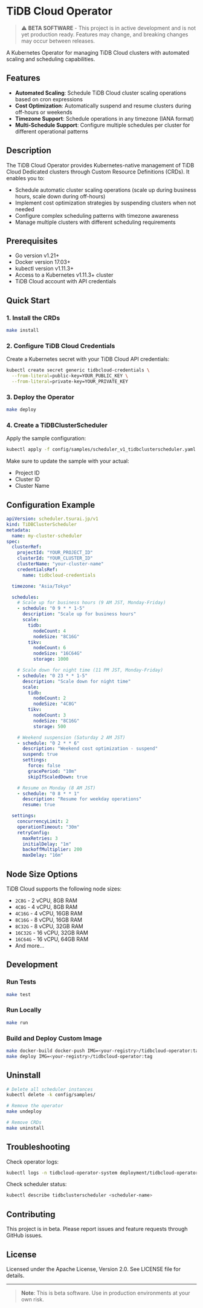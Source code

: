 # TiDB Cloud Operator

> ⚠️ **BETA SOFTWARE** - This project is in active development and is not yet production ready. Features may change, and breaking changes may occur between releases.

A Kubernetes Operator for managing TiDB Cloud clusters with automated scaling and scheduling capabilities.

## Features

- **Automated Scaling**: Schedule TiDB Cloud cluster scaling operations based on cron expressions
- **Cost Optimization**: Automatically suspend and resume clusters during off-hours or weekends
- **Timezone Support**: Schedule operations in any timezone (IANA format)
- **Multi-Schedule Support**: Configure multiple schedules per cluster for different operational patterns

## Description

The TiDB Cloud Operator provides Kubernetes-native management of TiDB Cloud Dedicated clusters through Custom Resource Definitions (CRDs). It enables you to:

- Schedule automatic cluster scaling operations (scale up during business hours, scale down during off-hours)
- Implement cost optimization strategies by suspending clusters when not needed
- Configure complex scheduling patterns with timezone awareness
- Manage multiple clusters with different scheduling requirements

## Prerequisites

- Go version v1.21+
- Docker version 17.03+
- kubectl version v1.11.3+
- Access to a Kubernetes v1.11.3+ cluster
- TiDB Cloud account with API credentials

## Quick Start

### 1. Install the CRDs

```sh
make install
```

### 2. Configure TiDB Cloud Credentials

Create a Kubernetes secret with your TiDB Cloud API credentials:

```sh
kubectl create secret generic tidbcloud-credentials \
  --from-literal=public-key=YOUR_PUBLIC_KEY \
  --from-literal=private-key=YOUR_PRIVATE_KEY
```

### 3. Deploy the Operator

```sh
make deploy
```

### 4. Create a TiDBClusterScheduler

Apply the sample configuration:

```sh
kubectl apply -f config/samples/scheduler_v1_tidbclusterscheduler.yaml
```

Make sure to update the sample with your actual:
- Project ID
- Cluster ID
- Cluster Name

## Configuration Example

```yaml
apiVersion: scheduler.tsurai.jp/v1
kind: TiDBClusterScheduler
metadata:
  name: my-cluster-scheduler
spec:
  clusterRef:
    projectId: "YOUR_PROJECT_ID"
    clusterId: "YOUR_CLUSTER_ID"
    clusterName: "your-cluster-name"
    credentialsRef:
      name: tidbcloud-credentials

  timezone: "Asia/Tokyo"

  schedules:
    # Scale up for business hours (9 AM JST, Monday-Friday)
    - schedule: "0 9 * * 1-5"
      description: "Scale up for business hours"
      scale:
        tidb:
          nodeCount: 4
          nodeSize: "8C16G"
        tikv:
          nodeCount: 6
          nodeSize: "16C64G"
          storage: 1000

    # Scale down for night time (11 PM JST, Monday-Friday)
    - schedule: "0 23 * * 1-5"
      description: "Scale down for night time"
      scale:
        tidb:
          nodeCount: 2
          nodeSize: "4C8G"
        tikv:
          nodeCount: 3
          nodeSize: "8C16G"
          storage: 500

    # Weekend suspension (Saturday 2 AM JST)
    - schedule: "0 2 * * 6"
      description: "Weekend cost optimization - suspend"
      suspend: true
      settings:
        force: false
        gracePeriod: "10m"
        skipIfScaledDown: true

    # Resume on Monday (8 AM JST)
    - schedule: "0 8 * * 1"
      description: "Resume for weekday operations"
      resume: true

  settings:
    concurrencyLimit: 2
    operationTimeout: "30m"
    retryConfig:
      maxRetries: 3
      initialDelay: "1m"
      backoffMultiplier: 200
      maxDelay: "16m"
```

## Node Size Options

TiDB Cloud supports the following node sizes:

- `2C8G` - 2 vCPU, 8GB RAM
- `4C8G` - 4 vCPU, 8GB RAM
- `4C16G` - 4 vCPU, 16GB RAM
- `8C16G` - 8 vCPU, 16GB RAM
- `8C32G` - 8 vCPU, 32GB RAM
- `16C32G` - 16 vCPU, 32GB RAM
- `16C64G` - 16 vCPU, 64GB RAM
- And more...

## Development

### Run Tests

```sh
make test
```

### Run Locally

```sh
make run
```

### Build and Deploy Custom Image

```sh
make docker-build docker-push IMG=<your-registry>/tidbcloud-operator:tag
make deploy IMG=<your-registry>/tidbcloud-operator:tag
```

## Uninstall

```sh
# Delete all scheduler instances
kubectl delete -k config/samples/

# Remove the operator
make undeploy

# Remove CRDs
make uninstall
```

## Troubleshooting

Check operator logs:
```sh
kubectl logs -n tidbcloud-operator-system deployment/tidbcloud-operator-controller-manager
```

Check scheduler status:
```sh
kubectl describe tidbclusterscheduler <scheduler-name>
```

## Contributing

This project is in beta. Please report issues and feature requests through GitHub issues.

## License

Licensed under the Apache License, Version 2.0. See LICENSE file for details.

---

> **Note**: This is beta software. Use in production environments at your own risk.